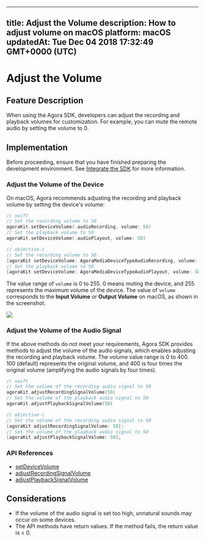 
---
title: Adjust the Volume
description: How to adjust volume on macOS
platform: macOS
updatedAt: Tue Dec 04 2018 17:32:49 GMT+0000 (UTC)
---
# Adjust the Volume
## Feature Description

When using the Agora SDK, developers can adjust the recording and playback volumes for customization. For example, you can mute the remote audio by setting the volume to 0.

## Implementation
Before proceeding, ensure that you have finished preparing the development environment. See [Integrate the SDK](../../en/Voice/mac_video.md) for more information.

### Adjust the Volume of the Device

On macOS, Agora recommends adjusting the recording and playback volume by setting the device's volume:

```swift
// swift
// Set the recording volume to 50
agoraKit.setDeviceVolume(.audioRecording, volume: 50)
// Set the playback volume to 50
agoraKit.setDeviceVolume(.audioPlayout, volume: 50)
```

```objective-c
// objective-c
// Set the recording volume to 50
[agoraKit setDeviceVolume: AgoraMediaDeviceTypeAudioRecording, volume: 50]
// Set the playback volume to 50
[agoraKit setDeviceVolume: AgoraMediaDeviceTypeAudioPlayout, volume: 50];
```

The value range of `volume` is 0 to 255. 0 means muting the device, and 255 represents the maximum volume of the device.
The value of `volume` corresponds to the **Input Volume** or **Output Volume** on macOS, as shown in the  screenshot.

![](https://web-cdn.agora.io/docs-files/1542783111806)

### Adjust the Volume of the Audio Signal 

If the above methods do not meet your requirements, Agora SDK provides methods to adjust the volume of the audio signals, which enables adjusting the recording and playback volume.
The volume value range is 0 to 400. 100 (default) represents the original volume, and 400 is four times the original volume (amplifying the audio signals by four times).

```swift
// swift
// Set the volume of the recording audio signal to 50
agoraKit.adjustRecordingSignalVolume(50)
// Set the volume of the playback audio signal to 50
agoraKit.adjustPlaybackSignalVolume(50)
```

```objective-c
// objective-c
// Set the volume of the recording audio signal to 50
[agoraKit adjustRecordingSignalVolume: 50];
// Set the volume of the playback audio signal to 50
[agoraKit adjustPlaybackSignalVolume: 50];
```

### API References

- [setDeviceVolume](https://docs.agora.io/en/Voice/API%20Reference/oc/Classes/AgoraRtcEngineKit.html#//api/name/setDeviceVolume:volume:)
- [adjustRecordingSignalVolume](https://docs.agora.io/en/Voice/API%20Reference/oc/Classes/AgoraRtcEngineKit.html#//api/name/adjustRecordingSignalVolume:)
- [adjustPlaybackSignalVolume](https://docs.agora.io/en/Voice/API%20Reference/oc/Classes/AgoraRtcEngineKit.html#//api/name/adjustPlaybackSignalVolume:)

## Considerations

- If the volume of the audio signal is set too high, unnatural sounds may occur on some devices.
- The API methods have return values. If the method fails, the return value is < 0.

